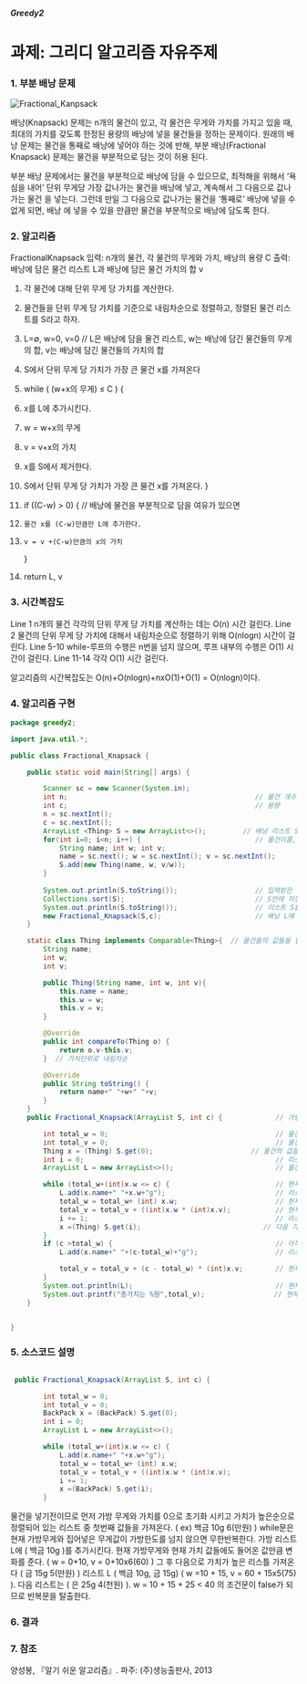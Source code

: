 ##### Greedy2

# 과제: 그리디 알고리즘 자유주제



### 1. 부분 배낭 문제
![Fractional_Kanpsack](https://dudri63.github.io/image/algo14-1.png)

배낭(Knapsack) 문제는 n개의 물건이 있고, 각 물건은 무게와 가치를 가지고 있을 때, 최대의 가치를 갖도록 한정된 용량의 배낭에 넣을 물건들을 정하는 문제이다.
원래의 배낭 문제는 물건을 통째로 배낭에 넣어야 하는 것에 반해,
부분 배낭(Fractional Knapsack) 문제는 물건을 부분적으로 담는 것이 허용 된다.

부분 배낭 문제에서는 물건을 부분적으로 배낭에 담을 수 있으므로, 최적해을 위해서 ‘욕심을
내어’ 단위 무게당 가장 값나가는 물건을 배낭에 넣고, 계속해서 그 다음으로 값나가는 물건
을 넣는다. 그런데 만일 그 다음으로 값나가는 물건을 ‘통째로’ 배낭에 넣을 수 없게 되면, 배낭
에 넣을 수 있을 만큼만 물건을 부분적으로 배낭에 담도록 한다.


### 2. 알고리즘

FractionalKnapsack
입력: n개의 물건, 각 물건의 무게와 가치, 배낭의 용량 C
출력: 배낭에 담은 물건 리스트 L과 배낭에 담은 물건 가치의 합 v

1.   각 물건에 대해 단위 무게 당 가치를 계산한다.
2.   물건들을 단위 무게 당 가치를 기준으로 내림차순으로 정렬하고, 정렬된 물건 리스트를 S라고 하자.
3.   L=∅, w=0, v=0 
// L은 배낭에 담을 물건 리스트, w는 배낭에 담긴 물건들의 무게의 합, v는 배낭에 담긴 물건들의 가치의 합
4.   S에서 단위 무게 당 가치가 가장 큰 물건 x를 가져온다
5.   while ( (w+x의 무게) ≤ C ) { 
6.   x를 L에 추가시킨다.
7.   w = w+x의 무게
8.   v = v+x의 가치
9.   x를 S에서 제거한다.
10.  S에서 단위 무게 당 가치가 가장 큰 물건 x를 가져온다.
     }
     
11.  if ((C-w) > 0) { // 배낭에 물건을 부분적으로 담을 여유가 있으면 
12. 	물건 x를 (C-w)만큼만 L에 추가한다. 
13. 	v = v +(C-w)만큼의 x의 가치
      }
14.  return L, v


### 3. 시간복잡도

Line 1
n개의 물건 각각의 단위 무게 당 가치를 계산하는 데는 O(n) 시간 걸린다.
Line 2
물건의 단위 무게 당 가치에 대해서 내림차순으로 정렬하기 위해 O(nlogn) 시간이 걸린다.
Line 5-10
while-루프의 수행은 n번을 넘지 않으며, 루프 내부의 수행은 O(1) 시간이 걸린다. 
Line 11-14
각각 O(1) 시간 걸린다.

알고리즘의 시간복잡도는 O(n)+O(nlogn)+nxO(1)+O(1) = O(nlogn)이다.


### 4. 알고리즘 구현

```java
package greedy2;

import java.util.*;

public class Fractional_Knapsack {

    public static void main(String[] args) {

        Scanner sc = new Scanner(System.in);
        int n;                                              // 물건 개수
        int c;                                              // 용량
        n = sc.nextInt();
        c = sc.nextInt();
        ArrayList <Thing> S = new ArrayList<>();         // 배낭 리스트 S
        for(int i=0; i<n; i++) {                            // 물건이름, 무게, 가치 입력
            String name; int w; int v;
            name = sc.next(); w = sc.nextInt(); v = sc.nextInt();
            S.add(new Thing(name, w, v/w));
        }
        
        System.out.println(S.toString());                   // 입력받은 리스트 S를 문자열로 출력
        Collections.sort(S);                                // S안에 저장되어있는 값들을 가치가 높은순으로 배열
        System.out.println(S.toString());                   // 리스트 S를 가치순으로 출력 ex) 백금 10g 6만원 , 금 25g 5만원...
        new Fractional_Knapsack(S,c);                       // 배낭 L에 들어있는 물건 및 무게와 가방의 가치값들을 출력
    }

    static class Thing implements Comparable<Thing>{  // 물건들의 값들을 입력받을 클래스 생성
        String name;
        int w;
        int v;

        public Thing(String name, int w, int v){
            this.name = name;
            this.w = w;
            this.v = v;
        }

        @Override
        public int compareTo(Thing o) {
            return o.v-this.v;
        }  // 가치단위로 내림차순

        @Override
        public String toString() {
            return name+" "+w+" "+v;
        }
    }
    public Fractional_Knapsack(ArrayList S, int c) {             // 가방의 최대 용량안에서 가치가 높은물건들 순으로 집어넣는다

        int total_w = 0;                                         // 물건을 담은 가방의 무게 변수
        int total_v = 0;                                         // 물건을 담은 가방의 가치 변수
        Thing x = (Thing) S.get(0);                        // 물건의 값들이 저장되어있는 리스트 S중 가치가 가장높은 첫번째 리스트를 가져옴
        int i = 0;                                               // 리스트 순서를 나타내는 변수 i
        ArrayList L = new ArrayList<>();                         // 물건을 넣은 후 가방안에 값들을 저장할 리스트 L

        while (total_w+(int)x.w <= c) {                          // 현재가방무게 + 담은 물건의 무게 <= 가방용량 이면 반복
            L.add(x.name+" "+x.w+"g");                           // 리스트 L에 물건 이름과 무게 추가
            total_w = total_w+ (int) x.w;                        // 현재 가방무게에 담은물건무게 추가
            total_v = total_v + ((int)x.w * (int)x.v);           // 현재 가방가치에 추가된가치 추가
            i += 1;                                              // 리스트 순서 1증가시킴
            x =(Thing) S.get(i);                              // 다음 가치가 높은 물건을 가져옴
        }
        if (c >total_w) {                                        // 아직 가방이 안찼다면 다음 조건문 실행
            L.add(x.name+" "+(c-total_w)+"g");                   // 리스트 L에 물건 이름과 가방의 남은한도만큼의 무게를 추가

            total_v = total_v + (c - total_w) * (int)x.v;        // 현재가치에 추가된 양의 무게만큼의 가치((c - total_w) * (int)x.v)를 추가
        }
        System.out.println(L);                                   // 현재 가방에 저장되어있는 물건들의 값들(물건이름,무게)을 출력
        System.out.printf("총가치는 %원",total_v);                 // 현재 가방의 가치 출력
    }


}
```


### 5. 소스코드 설명

```java

 public Fractional_Knapsack(ArrayList S, int c) {

        int total_w = 0;
        int total_v = 0;
        BackPack x = (BackPack) S.get(0);
        int i = 0;
        ArrayList L = new ArrayList<>();

        while (total_w+(int)x.w <= c) {
            L.add(x.name+" "+x.w+"g");
            total_w = total_w+ (int) x.w;
            total_v = total_v + ((int)x.w * (int)x.v);
            i += 1;
            x =(BackPack) S.get(i);
        }
```
물건을 넣기전이므로 먼저 가방 무게와 가치를 0으로 초기화 시키고 가치가 높은순으로 정렬되어 있는 리스트 중 첫번째 값들을 가져온다. ( ex) 백금 10g 6(만원) )
while문은 현재 가방무게와 집어넣은 무게값이 가방한도를 넘지 않으면 무한반복한다. 가방 리스트 L에 ( 백금 10g )를 추가시킨다. 현재 가방무게와 현재 가치
값들에도 들어온 값만큼 변화를 준다. ( w = 0+10, v = 0+10x6(60) )  그 후 다음으로 가치가 높은 리스틀 가져온다 ( 금 15g 5(만원) ) 리스트 L ( 백금 10g, 금 15g)
( w =10 + 15, v = 60 + 15x5(75) ). 다음 리스트는 ( 은 25g 4(천원) ). w = 10 + 15 + 25 < 40 의 조건문이 false가 되므로 반복문을 탈출한다.




### 6. 결과








### 7. 참조 

양성봉, 『알기 쉬운 알고리즘』. 파주: (주)생능출판사, 2013




